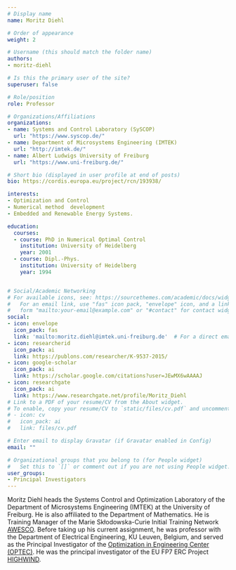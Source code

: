 ```yaml
---
# Display name
name: Moritz Diehl

# Order of appearance
weight: 2

# Username (this should match the folder name)
authors:
- moritz-diehl

# Is this the primary user of the site?
superuser: false

# Role/position
role: Professor

# Organizations/Affiliations
organizations:
- name: Systems and Control Laboratory (SySCOP)
  url: "https://www.syscop.de/"
- name: Department of Microsystems Engineering (IMTEK)
  url: "http://imtek.de/"
- name: Albert Ludwigs University of Freiburg
  url: "https://www.uni-freiburg.de/"

# Short bio (displayed in user profile at end of posts)
bio: https://cordis.europa.eu/project/rcn/193938/

interests:
- Optimization and Control
- Numerical method  development
- Embedded and Renewable Energy Systems.

education:
  courses:
  - course: PhD in Numerical Optimal Control
    institution: University of Heidelberg
    year: 2001
  - course: Dipl.-Phys.
    institution: University of Heidelberg
    year: 1994


# Social/Academic Networking
# For available icons, see: https://sourcethemes.com/academic/docs/widgets/#icons
#   For an email link, use "fas" icon pack, "envelope" icon, and a link in the
#   form "mailto:your-email@example.com" or "#contact" for contact widget.
social:
- icon: envelope
  icon_pack: fas
  link: 'mailto:moritz.diehl@imtek.uni-freiburg.de'  # For a direct email link, use "mailto:test@example.org".
- icon: researcherid
  icon_pack: ai
  link: https://publons.com/researcher/K-9537-2015/
- icon: google-scholar
  icon_pack: ai
  link: https://scholar.google.com/citations?user=JEwMX6wAAAAJ
- icon: researchgate
  icon_pack: ai
  link: https://www.researchgate.net/profile/Moritz_Diehl
# Link to a PDF of your resume/CV from the About widget.
# To enable, copy your resume/CV to `static/files/cv.pdf` and uncomment the lines below.  
# - icon: cv
#   icon_pack: ai
#   link: files/cv.pdf

# Enter email to display Gravatar (if Gravatar enabled in Config)
email: ""

# Organizational groups that you belong to (for People widget)
#   Set this to `[]` or comment out if you are not using People widget.  
user_groups:
- Principal Investigators
---
```


Moritz Diehl heads the Systems Control and Optimization Laboratory of the Department of Microsystems Engineering (IMTEK) at the University of Freiburg. He is also affiliated to the Department of Mathematics. He is Training Manager of the Marie Skłodowska-Curie Initial Training Network [AWESCO](https://cordis.europa.eu/project/rcn/193938/). Before taking up his current assignment, he was professor with the Department of Electrical Engineering, KU Leuven, Belgium, and served as the Principal Investigator of the [Optimization in Engineering Center (OPTEC)](https://set.kuleuven.be/optec). He was the principal investigator of the EU FP7 ERC Project [HIGHWIND](https://cordis.europa.eu/project/rcn/98087/factsheet/en).

